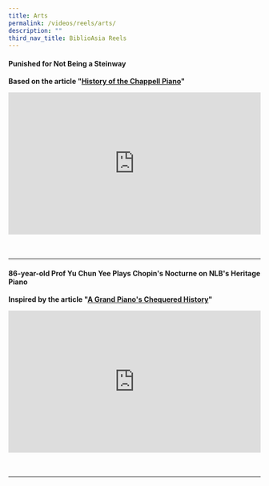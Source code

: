 ```yaml
---
title: Arts
permalink: /videos/reels/arts/
description: ""
third_nav_title: BiblioAsia Reels
---
```

#### Punished for Not Being a Steinway
<b> Based on the article "[History of the Chappell Piano](/vol-19/issue-3/oct-dec-2023/chappell-steinway-piano/)" </b>

<style>.embed-container {position: relative; padding-bottom: 56.25%; height: 0; overflow: hidden; max-width: 100%; } .embed-container iframe, .embed-container object, .embed-container embed { position: absolute; top: 0; left: 0; width: 100%; height: 100%; }</style><div class="embed-container"><iframe src="https://www.youtube.com/embed/osLu3J8sGTg" frameborder="0" allowfullscreen=""></iframe></div>
<br>
<br clear="all"><hr>

#### 86-year-old Prof Yu Chun Yee Plays Chopin's Nocturne on NLB's Heritage Piano
<b>Inspired by the article  "[A Grand Piano's Chequered History](/vol-19/issue-3/oct-dec-2023/chappell-steinway-piano/)"</b>
 
<style>.embed-container {position: relative; padding-bottom: 56.25%; height: 0; overflow: hidden; max-width: 100%; } .embed-container iframe, .embed-container object, .embed-container embed { position: absolute; top: 0; left: 0; width: 100%; height: 100%; }</style><div class="embed-container"><iframe src="https://www.youtube.com/embed/eM1aWlQUvvo" frameborder="0" allowfullscreen=""></iframe></div>

<br>
<br clear="all"><hr>